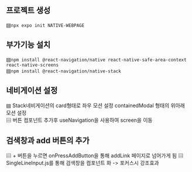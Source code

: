 ## 프로젝트 생성 

▤`npx expo init NATIVE-WEBPAGE` <br>

## 부가기능 설치 

▤`npm install @react-navigation/native react-native-safe-area-context react-native-screens`<br>
▤`npm install @react-navigation/native-stack`<br>

## 네비게이션 설정 

▤ Stack네비게이션의 card형태로 좌우 모션 설정 containedModal 형태의 위아래 모션 설정<br>
▤ 버튼 컴포넌트 추가후 useNavigation을 사용하여 screen을 이동<br>


## 검색창과 add 버튼의 추가 

▤ + 버튼을 누르면 onPressAddButton을 통해 addLink 페이지로 넘어가게 됨 
▤ SingleLineInput.js를 통해 검색창을 컴포넌트 화 -> 포커스시 강조효과 